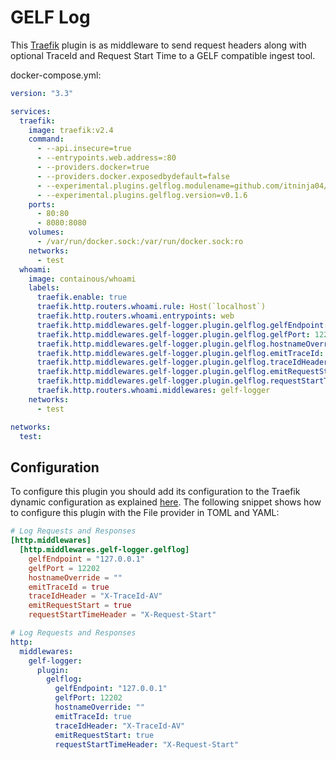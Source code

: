 # GELF Log

This [Traefik](https://github.com/traefik/traefik) plugin is as middleware to send request headers along with optional TraceId and Request Start Time to a GELF compatible ingest tool.

docker-compose.yml:
```yaml
version: "3.3"

services:
  traefik:
    image: traefik:v2.4
    command:
      - --api.insecure=true
      - --entrypoints.web.address=:80
      - --providers.docker=true
      - --providers.docker.exposedbydefault=false
      - --experimental.plugins.gelflog.modulename=github.com/itninja04/traefik-gelf-plugin
      - --experimental.plugins.gelflog.version=v0.1.6
    ports:
      - 80:80
      - 8080:8080
    volumes:
      - /var/run/docker.sock:/var/run/docker.sock:ro
    networks:
      - test
  whoami:
    image: containous/whoami
    labels:
      traefik.enable: true
      traefik.http.routers.whoami.rule: Host(`localhost`)
      traefik.http.routers.whoami.entrypoints: web
      traefik.http.middlewares.gelf-logger.plugin.gelflog.gelfEndpoint: "127.0.0.1"
      traefik.http.middlewares.gelf-logger.plugin.gelflog.gelfPort: 12202
      traefik.http.middlewares.gelf-logger.plugin.gelflog.hostnameOverride: ""
      traefik.http.middlewares.gelf-logger.plugin.gelflog.emitTraceId: true
      traefik.http.middlewares.gelf-logger.plugin.gelflog.traceIdHeader: "X-TraceId-AV"
      traefik.http.middlewares.gelf-logger.plugin.gelflog.emitRequestStart: true
      traefik.http.middlewares.gelf-logger.plugin.gelflog.requestStartTimeHeader: "X-Request-Start"
      traefik.http.routers.whoami.middlewares: gelf-logger
    networks:
      - test

networks:
  test:
```
## Configuration

To configure this plugin you should add its configuration to the Traefik dynamic configuration as explained [here](https://docs.traefik.io/getting-started/configuration-overview/#the-dynamic-configuration).
The following snippet shows how to configure this plugin with the File provider in TOML and YAML: 

```toml
# Log Requests and Responses
[http.middlewares]
  [http.middlewares.gelf-logger.gelflog]
    gelfEndpoint = "127.0.0.1"
    gelfPort = 12202
    hostnameOverride = ""
    emitTraceId = true
    traceIdHeader = "X-TraceId-AV"
    emitRequestStart = true
    requestStartTimeHeader = "X-Request-Start"
```

```yaml
# Log Requests and Responses
http:
  middlewares:
    gelf-logger:
      plugin:
        gelflog:
          gelfEndpoint: "127.0.0.1"
          gelfPort: 12202
          hostnameOverride: ""
          emitTraceId: true
          traceIdHeader: "X-TraceId-AV"
          emitRequestStart: true
          requestStartTimeHeader: "X-Request-Start"
```
